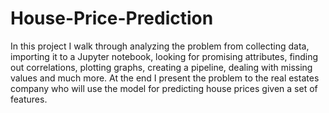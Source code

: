 # House-Price-Prediction
In this project I walk through analyzing the problem from collecting data, importing it to a Jupyter notebook, looking for promising attributes, finding out correlations, plotting graphs, creating a pipeline, dealing with missing values and much more. At the end I present the problem to the real estates company who will use the model for predicting house prices given a set of features.

